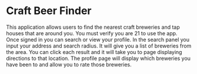 Craft Beer Finder
=================
This application allows users to find the nearest craft breweries and
tap houses that are around you. You must verify you are 21 to use the app.
Once signed in you can search or view your profile. In the search panel you
input your address and search radius. It will give you a list of breweries
from the area. You can click each result and it will take you to page
displaying directions to that location. The profile page will display which
breweries you have been to and allow you to rate those breweries.
